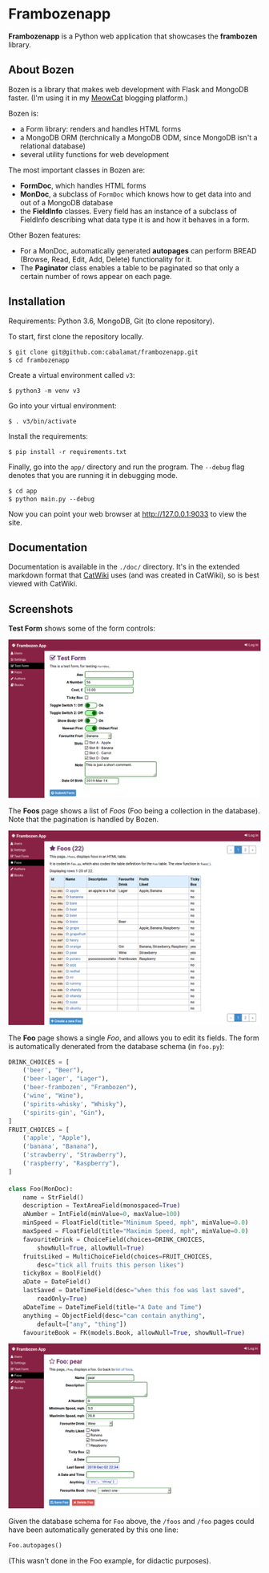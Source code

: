 # Frambozenapp

**Frambozenapp** is a Python web application that showcases the
**frambozen** library.

## About Bozen

Bozen is a library that makes web development with Flask and MongoDB
faster. (I'm using it in my 
[MeowCat](https://github.com/cabalamat/meowcat2) blogging platform.)

Bozen is:

* a Form library: renders and handles HTML forms
* a MongoDB ORM (terchnically a MongoDB ODM, since MongoDB isn't a 
  relational database)
* several utility functions for web development


The most important classes in Bozen are:

* **FormDoc**, which handles HTML forms
* **MonDoc**, a subclass of `FormDoc` which knows how to get data into and out of a MongoDB database
* the **FieldInfo** classes. Every field has an instance of a subclass of FieldInfo describing what data type it is and how it behaves in a form.

Other Bozen features:

* For a MonDoc, automatically generated **autopages** can perform BREAD 
  (Browse, Read, Edit, Add, Delete) functionality for it.
* The **Paginator** class enables a table to be paginated so that only a 
  certain number of rows appear on each page.

## Installation

Requirements: Python 3.6, MongoDB, Git (to clone repository).

To start, first clone the repository locally.

    $ git clone git@github.com:cabalamat/frambozenapp.git
    $ cd frambozenapp
    
Create a virtual environment called `v3`:

    $ python3 -m venv v3
    
Go into your virtual environment:

    $ . v3/bin/activate
    
Install the requirements:

    $ pip install -r requirements.txt

Finally, go into the `app/` directory and run the program. The
`--debug` flag denotes that you are running it in debugging mode.
    
    $ cd app
    $ python main.py --debug

Now you can point your web browser at <http://127.0.0.1:9033> to
view the site.

## Documentation

Documentation is available in the `./doc/` directory. It's in the 
extended markdown format that 
[CatWiki](https://github.com/cabalamat/catwiki) uses 
(and was created in CatWiki), so is best viewed with CatWiki.

## Screenshots

**Test Form** shows some of the form controls:

![](doc/test_form.png)

The **Foos** page shows a list of *Foos* (Foo being a collection
in the database). Note that the pagination is handled by Bozen.

![](doc/foos.png)

The **Foo** page shows a single *Foo*, and allows you to edit its 
fields. The form is automatically denerated from the database schema
(in `foo.py`):

```py
DRINK_CHOICES = [
    ('beer', "Beer"),    
    ('beer-lager', "Lager"),   
    ('beer-frambozen', "Frambozen"), 
    ('wine', "Wine"),         
    ('spirits-whisky', "Whisky"),   
    ('spirits-gin', "Gin"), 
] 
FRUIT_CHOICES = [
    ('apple', "Apple"),
    ('banana', "Banana"),
    ('strawberry', "Strawberry"),
    ('raspberry', "Raspberry"),
]

class Foo(MonDoc):
    name = StrField()
    description = TextAreaField(monospaced=True)
    aNumber = IntField(minValue=0, maxValue=100)
    minSpeed = FloatField(title="Minimum Speed, mph", minValue=0.0)
    maxSpeed = FloatField(title="Maximim Speed, mph", minValue=0.0)
    favouriteDrink = ChoiceField(choices=DRINK_CHOICES,
        showNull=True, allowNull=True)
    fruitsLiked = MultiChoiceField(choices=FRUIT_CHOICES,
        desc="tick all fruits this person likes") 
    tickyBox = BoolField()
    aDate = DateField()
    lastSaved = DateTimeField(desc="when this foo was last saved",
        readOnly=True)
    aDateTime = DateTimeField(title="A Date and Time")
    anything = ObjectField(desc="can contain anything",
        default=["any", "thing"])
    favouriteBook = FK(models.Book, allowNull=True, showNull=True)
```

![](doc/foo.png)

Given the database schema for `Foo` above, the `/foos` and `/foo`
pages could have been automatically generated by this one line:

```py
Foo.autopages()
```

(This wasn't done in the Foo example, for didactic purposes).




